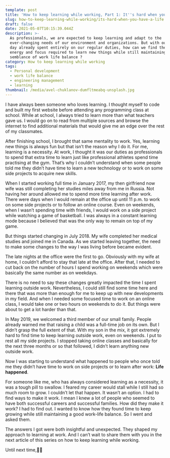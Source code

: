 ```yaml
---
template: post
title: 'How to keep learning while working, Part 1: It''s hard when you have a life.'
slug: how-to-keep-learning-while-working/its-hard-when-you-have-a-life
draft: false
date: 2021-05-07T10:15:39.044Z
description: >-
  As professionals, we are expected to keep learning and adapt to the
  ever-changing needs of our environment and organizations. But with our work
  day already spent entirely on our regular duties, how can we find the time,
  energy and focus required to learn new things while still maintaining a
  semblance of work life balance ?
category: How to keep learning while working
tags:
  - Personal development
  - work life balance
  - engineering management
  - learning
thumbnail: /media/avel-chuklanov-dumfltmeabq-unsplash.jpg
---
```

I have always been someone who loves learning. I thought myself to code and built my first website before attending any programming class at school. While at school, I always tried to learn more than what teachers gave us. I would go on to read from multiple sources and browse the internet to find additional materials that would give me an edge over the rest of my classmates. 

After finishing school, I brought that same mentality to work. Yes, learning new things is always fun but that isn’t the reason why I do it. For me, learning is a necessity. At work, I thought it was our duties as professionals to spend that extra time to learn just like professional athletes spend time practising at the gym. That’s why I couldn’t understand when some people told me they didn’t have time to learn a new technology or to work on some side projects to acquire new skills.

When I started working full time in January 2017, my then girlfriend now wife was still completing her studies miles away from me in Russia. Not having her around allowed me to spend more time learning after work. There were days when I would remain at the office up until 11 p.m. to work on some side projects or to follow an online course. Even on weekends, when I wasn’t spending time with friends, I would work on a side project while watching a game of basketball. I was always in a constant learning mode because I believed that was the only way to remain on top of my game. 

But things started changing in July 2018. My wife completed her medical studies and joined me in Canada. As we started leaving together, the need to make some changes to the way I was living before became evident.

The late nights at the office were the first to go. Obviously with my wife at home, I couldn’t afford to stay that late at the office. After that, I needed to cut back on the number of hours I spend working on weekends which were basically the same number as on weekdays. 

There is no need to say these changes greatly impacted the time I spent learning outside work. Nevertheless, I could still find some time here and there that was more than enough for me to keep up with new developments in my field. And when I needed some focused time to work on an online class, I would take one or two hours on weekends to do it. But things were about to get a lot harder than that.

In May 2019, we welcomed a third member of our small family. People already warned me that raising a child was a full-time job on its own. But I didn’t grasp the full extent of that. With my son in the mix, it got extremely hard to find time to keep learning outside work, even on weekends. I put to rest all my side projects. I stopped taking online classes and basically for the next three months or so that followed, I didn’t learn anything new outside work. 

Now I was starting to understand what happened to people who once told me they didn’t have time to work on side projects or to learn after work: **Life happened**.

For someone like me, who has always considered learning as a necessity, it was a tough pill to swallow. I feared my career would stall while I still had so much room to grow. I couldn’t let that happen. It wasn’t an option. I had to find ways to make it work. I mean I knew a lot of people who seemed to have both successful careers and successful families. How did they make it work? I had to find out. I wanted to know how they found time to keep growing while still maintaining a good work-life balance. So I went and asked them. 

The answers I got were both insightful and unexpected. They shaped my approach to learning at work. And I can’t  wait to share them with you in the next article of this series on how to keep learning while working.

Until next time,✌🏾
